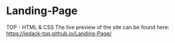 # Landing-Page
TOP - HTML &amp; CSS
The live preview of the site can be found here: https://jedack-top.github.io/Landing-Page/ 
